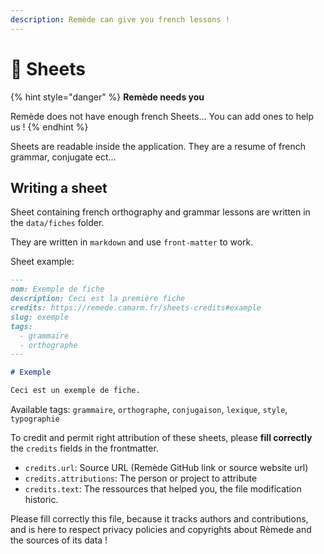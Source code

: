 ```yaml
---
description: Remède can give you french lessons !
---
```


# 📒 Sheets

{% hint style="danger" %}
**Remède needs you**

Remède does not have enough french Sheets... You can add ones to help us !
{% endhint %}

Sheets are readable inside the application. They are a resume of french grammar, conjugate ect...

## Writing a sheet

Sheet containing french orthography and grammar lessons are written in the `data/fiches` folder.

They are written in `markdown` and use `front-matter` to work.

Sheet example:

```markdown
---
nom: Exemple de fiche
description: Ceci est la première fiche
credits: https://remede.camarm.fr/sheets-credits#example
slug: exemple
tags: 
  - grammaire
  - orthographe
---

# Exemple

Ceci est un exemple de fiche.
```

Available tags: `grammaire`, `orthographe`, `conjugaison`, `lexique`, `style`, `typographie`

To credit and permit right attribution of these sheets, please **fill correctly** the `credits` fields in the frontmatter.

* `credits.url`: Source URL (Remède GitHub link or source website url)
* `credits.attributions`: The person or project to attribute
* `credits.text`: The ressources that helped you, the file modification historic.

Please fill correctly this file, because it tracks authors and contributions, and is here to respect privacy policies and copyrights about Rèmede and the sources of its data !
